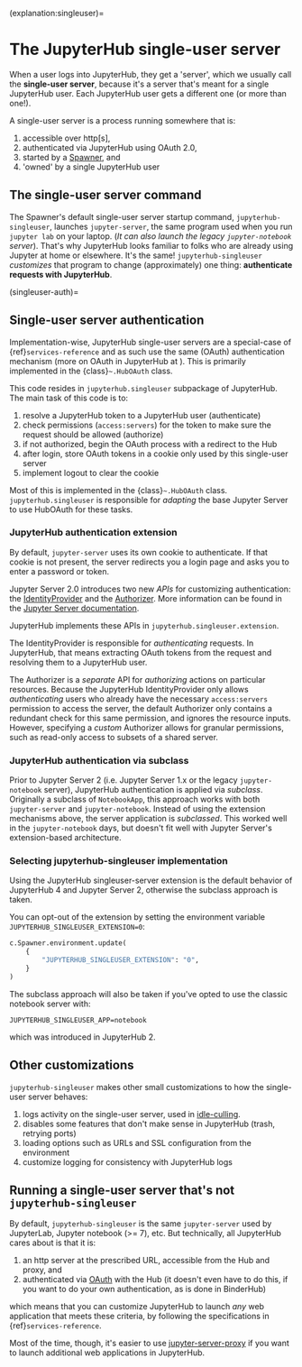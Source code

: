 (explanation:singleuser)=

# The JupyterHub single-user server

When a user logs into JupyterHub, they get a 'server', which we usually call the **single-user server**, because it's a server that's meant for a single JupyterHub user.
Each JupyterHub user gets a different one (or more than one!).

A single-user server is a process running somewhere that is:

1. accessible over http[s],
2. authenticated via JupyterHub using OAuth 2.0,
3. started by a [Spawner](spawners), and
4. 'owned' by a single JupyterHub user

## The single-user server command

The Spawner's default single-user server startup command, `jupyterhub-singleuser`, launches `jupyter-server`, the same program used when you run `jupyter lab` on your laptop.
(_It can also launch the legacy `jupyter-notebook` server_).
That's why JupyterHub looks familiar to folks who are already using Jupyter at home or elsewhere.
It's the same!
`jupyterhub-singleuser` _customizes_ that program to change (approximately) one thing: **authenticate requests with JupyterHub**.

(singleuser-auth)=

## Single-user server authentication

Implementation-wise, JupyterHub single-user servers are a special-case of {ref}`services-reference`
and as such use the same (OAuth) authentication mechanism (more on OAuth in JupyterHub at [](oauth)).
This is primarily implemented in the {class}`~.HubOAuth` class.

This code resides in `jupyterhub.singleuser` subpackage of JupyterHub.
The main task of this code is to:

1. resolve a JupyterHub token to a JupyterHub user (authenticate)
2. check permissions (`access:servers`) for the token to make sure the request should be allowed (authorize)
3. if not authorized, begin the OAuth process with a redirect to the Hub
4. after login, store OAuth tokens in a cookie only used by this single-user server
5. implement logout to clear the cookie

Most of this is implemented in the {class}`~.HubOAuth` class. `jupyterhub.singleuser` is responsible for _adapting_ the base Jupyter Server to use HubOAuth for these tasks.

### JupyterHub authentication extension

By default, `jupyter-server` uses its own cookie to authenticate.
If that cookie is not present, the server redirects you a login page and asks you to enter a password or token.

Jupyter Server 2.0 introduces two new _APIs_ for customizing authentication: the [IdentityProvider](inv:jupyter-server#jupyter_server.auth.IdentityProvider) and the [Authorizer](inv:jupyter-server#jupyter_server.auth.Authorizer).
More information can be found in the [Jupyter Server documentation](https://jupyter-server.readthedocs.io).

JupyterHub implements these APIs in `jupyterhub.singleuser.extension`.

The IdentityProvider is responsible for _authenticating_ requests.
In JupyterHub, that means extracting OAuth tokens from the request and resolving them to a JupyterHub user.

The Authorizer is a _separate_ API for _authorizing_ actions on particular resources.
Because the JupyterHub IdentityProvider only allows _authenticating_ users who already have the necessary `access:servers` permission to access the server, the default Authorizer only contains a redundant check for this same permission, and ignores the resource inputs.
However, specifying a _custom_ Authorizer allows for granular permissions, such as read-only access to subsets of a shared server.

### JupyterHub authentication via subclass

Prior to Jupyter Server 2 (i.e. Jupyter Server 1.x or the legacy `jupyter-notebook` server), JupyterHub authentication is applied via _subclass_.
Originally a subclass of `NotebookApp`,
this approach works with both `jupyter-server` and `jupyter-notebook`.
Instead of using the extension mechanisms above,
the server application is _subclassed_. This worked well in the `jupyter-notebook` days,
but doesn't fit well with Jupyter Server's extension-based architecture.

### Selecting jupyterhub-singleuser implementation

Using the JupyterHub singleuser-server extension is the default behavior of JupyterHub 4 and Jupyter Server 2, otherwise the subclass approach is taken.

You can opt-out of the extension by setting the environment variable `JUPYTERHUB_SINGLEUSER_EXTENSION=0`:

```python
c.Spawner.environment.update(
    {
        "JUPYTERHUB_SINGLEUSER_EXTENSION": "0",
    }
)
```

The subclass approach will also be taken if you've opted to use the classic notebook server with:

```
JUPYTERHUB_SINGLEUSER_APP=notebook
```

which was introduced in JupyterHub 2.

## Other customizations

`jupyterhub-singleuser` makes other small customizations to how the single-user server behaves:

1. logs activity on the single-user server, used in [idle-culling](https://github.com/jupyterhub/jupyterhub-idle-culler).
2. disables some features that don't make sense in JupyterHub (trash, retrying ports)
3. loading options such as URLs and SSL configuration from the environment
4. customize logging for consistency with JupyterHub logs

## Running a single-user server that's not `jupyterhub-singleuser`

By default, `jupyterhub-singleuser` is the same `jupyter-server` used by JupyterLab, Jupyter notebook (>= 7), etc.
But technically, all JupyterHub cares about is that it is:

1. an http server at the prescribed URL, accessible from the Hub and proxy, and
2. authenticated via [OAuth](oauth) with the Hub (it doesn't even have to do this, if you want to do your own authentication, as is done in BinderHub)

which means that you can customize JupyterHub to launch _any_ web application that meets these criteria, by following the specifications in {ref}`services-reference`.

Most of the time, though, it's easier to use [jupyter-server-proxy](https://jupyter-server-proxy.readthedocs.io) if you want to launch additional web applications in JupyterHub.
